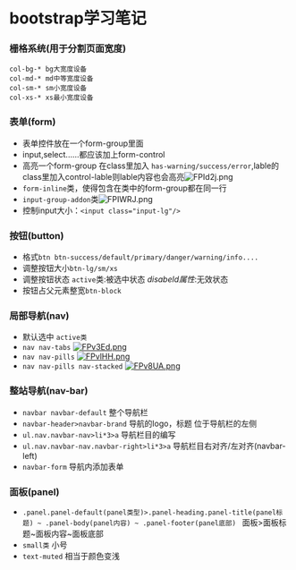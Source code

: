 # bootstrap学习笔记
### 栅格系统(用于分割页面宽度)
```
col-bg-* bg大宽度设备
col-md-* md中等宽度设备
col-sm-* sm小宽度设备
col-xs-* xs最小宽度设备
```
### 表单(form)
- 表单控件放在一个form-group里面
- input,select......都应该加上form-control
- 高亮一个form-group 在class里加入 `has-warning/success/error`,lable的class里加入control-lable则lable内容也会高亮![FPId2j.png](https://s1.ax1x.com/2018/11/22/FPId2j.png)
- `form-inline`类，使得包含在类中的form-group都在同一行
- `input-group-addon`类![FPIWRJ.png](https://s1.ax1x.com/2018/11/22/FPIWRJ.png)
- 控制input大小：`<input class="input-lg"/>`
### 按钮(button)
- 格式`btn btn-success/default/primary/danger/warning/info....`
- 调整按钮大小`btn-lg/sm/xs`
- 调整按钮状态
`active`类:被选中状态
*disabeld属性*:无效状态
- 按钮占父元素整宽`btn-block`
### 局部导航(nav)
- 默认选中 `active类`
- `nav nav-tabs`
 [![FPv3Ed.png](https://s1.ax1x.com/2018/11/22/FPv3Ed.png)](https://imgchr.com/i/FPv3Ed)
- `nav nav-pills`
 [![FPvlHH.png](https://s1.ax1x.com/2018/11/22/FPvlHH.png)](https://imgchr.com/i/FPvlHH)
- `nav nav-pills nav-stacked`
 [![FPv8UA.png](https://s1.ax1x.com/2018/11/22/FPv8UA.png)](https://imgchr.com/i/FPv8UA)
### 整站导航(nav-bar)
- `navbar navbar-default` 整个导航栏
- `navbar-header>navbar-brand` 导航的logo，标题 位于导航栏的左侧
- `ul.nav.navbar-nav>li*3>a` 导航栏目的编写
- `ul.nav.navbar-nav.navbar-right>li*3>a` 导航栏目右对齐/左对齐(navbar-left)
- `navbar-form` 导航内添加表单
### 面板(panel)
- `.panel.panel-default(panel类型)>.panel-heading.panel-title(panel标题) ~ .panel-body(panel内容) ~ .panel-footer(panel底部) `
面板>面板标题~面板内容~面板底部
- `small类` 小号
- `text-muted` 相当于颜色变浅


